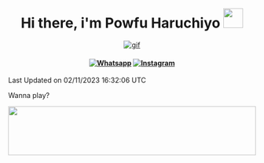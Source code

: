 <h1 align="center">Hi there, i'm Powfu Haruchiyo <img src="" width="40px" alt=""><br></h1>

<p align="center">
  <a href="https://github.com/powfuck">
    <img src="https://64.media.tumblr.com/de912a6946608a0fb0739d404ada7002/tumblr_pdk7o1qURU1xsa99jo1_500.gifv" alt="gif" border="0">
    <h4 align="center">
 <a href="https://wa.me/6289503294960" target="_blank"><img src="https://img.shields.io/badge/Whatsapp-%808080.svg?&style=flat-square&logo=Whatsapp&logoColor=white" alt="Whatsapp"></a> <a href="https://www.instagram.com/ipowfu.vm" target="_blank"><img src="https://img.shields.io/badge/Instagram-%23E4405F.svg?&style=flat-square&logo=instagram&logoColor=white" alt="Instagram"></a>
</h4>
</p>




 Last Updated on 02/11/2023 16:32:06 UTC
<!--END_SECTION:time-->

Wanna play?

<div align=center>
  <img  height=100px width= 100% src="https://capsule-render.vercel.app/api?type=waving&color=gradient&height=60&section=footer"/>
</div>
